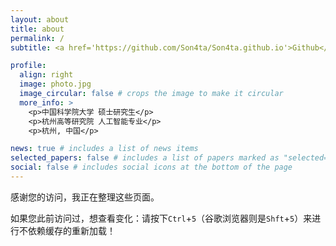 ```yaml
---
layout: about
title: about
permalink: /
subtitle: <a href='https://github.com/Son4ta/Son4ta.github.io'>Github</a>.

profile:
  align: right
  image: photo.jpg
  image_circular: false # crops the image to make it circular
  more_info: >
    <p>中国科学院大学 硕士研究生</p>
    <p>杭州高等研究院 人工智能专业</p>
    <p>杭州, 中国</p>

news: true # includes a list of news items
selected_papers: false # includes a list of papers marked as "selected={true}"
social: false # includes social icons at the bottom of the page
---
```


感谢您的访问，我正在整理这些页面。

如果您此前访问过，想查看变化：请按下`Ctrl`+`5`（谷歌浏览器则是`Shft`+`5`）来进行不依赖缓存的重新加载！
